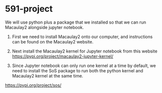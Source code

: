# 591-project

We will use python plus a package that we installed so that we can run Macaulay2 alongside jupyter notebook. 

1. First we need to install Macaulay2 onto our computer, and instructions can be found on the Macaulay2 website.

2. Next install the Macaulay2 kernel for Jupyter notebook from this website
https://pypi.org/project/macaulay2-jupyter-kernel/

3. Since Jupyter notebook can only run one kernel at a time by default,
we need to install the SoS package to run both the python kernel and Macaulay2 kernel at the same time.

https://pypi.org/project/sos/
